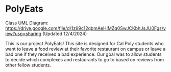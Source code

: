 # PolyEats

Class UML Diagram:
https://drive.google.com/file/d/1z99c12qbmAeHIMZq0SwJCKbhJsJU0Fgs/view?usp=sharing
(Updated 12/4/2024)

This is our project PolyEats! This site is designed for Cal Poly students who
want to leave a food review at their favorite restaurant on campus or leave a
bad one if they received a bad experience. Our goal was to allow students to
decide which complexes and restaurants to go to based on reviews from other
fellow students.
